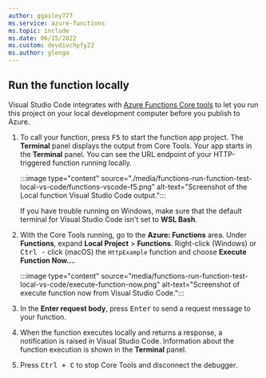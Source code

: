 ```yaml
---
author: ggailey777
ms.service: azure-functions
ms.topic: include
ms.date: 06/15/2022
ms.custom: devdivchpfy22
ms.author: glenga
---
```


## Run the function locally

Visual Studio Code integrates with [Azure Functions Core tools](../articles/azure-functions/functions-run-local.md) to let you run this project on your local development computer before you publish to Azure.

1. To call your function, press <kbd>F5</kbd> to start the function app project. The **Terminal** panel displays the output from Core Tools. Your app starts in the **Terminal** panel. You can see the URL endpoint of your HTTP-triggered function running locally.

    :::image type="content" source="./media/functions-run-function-test-local-vs-code/functions-vscode-f5.png" alt-text="Screenshot of the Local function Visual Studio Code output.":::

    If you have trouble running on Windows, make sure that the default terminal for Visual Studio Code isn't set to **WSL Bash**.

1. With the Core Tools running, go to the **Azure: Functions** area. Under **Functions**, expand **Local Project** > **Functions**. Right-click (Windows) or <kbd>Ctrl -</kbd> click (macOS) the `HttpExample` function and choose **Execute Function Now...**.

    :::image type="content" source="media/functions-run-function-test-local-vs-code/execute-function-now.png" alt-text="Screenshot of execute function now from Visual Studio Code.":::

1. In the **Enter request body**, press <kbd>Enter</kbd> to send a request message to your function.

1. When the function executes locally and returns a response, a notification is raised in Visual Studio Code. Information about the function execution is shown in the **Terminal** panel.

1. Press <kbd>Ctrl + C</kbd> to stop Core Tools and disconnect the debugger.
